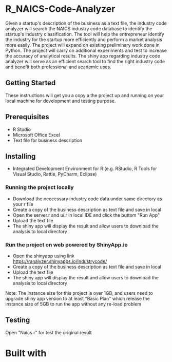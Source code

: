 # R_NAICS-Code-Analyzer

Given a startup's description of the business as a text file, the industry code analyzer will search the NAICS industry code database to identify the startup's industry classification. The tool will help the entrepreneur identify the industry for the startup more efficiently and perform a market analysis more easily. The project will expand on existing preliminary work done in Python. The project will carry on additional experiments and test to increase the accuracy of analytical results. The shiny app regarding industry code analyzer will serve as an efficient search tool to find the right industry code and benefit both professional and academic uses.

## Getting Started
These instructions will get you a copy a the project up and running on your local machine for development and testing purpose. 

## Prerequisites
* R Studio 
* Microsoft Office Excel 
* Text file for business description

## Installing 
* Integrated Development Environment for R (e.g. RStudio, R Tools for Visual Studio, Rattle, PyCharm, Eclipse)

### Running the project locally
* Download the neccessary industry code data under same directory as your r file 
* Create a copy of the business description as text file and save in local 
* Open the server.r and ui.r in local IDE and click the buttom "Run App" 
* Upload the text file
* The shiny app will display the result and allow users to download the analysis to local directory

### Run the project on web powered by ShinyApp.io
* Open the shinyapp using link https://ranalyzer.shinyapps.io/Industrycode/
* Create a copy of the business description as text file and save in local 
* Upload the text file
* The shiny app will display the result and allow users to download the analysis to local directory

Note: The instance size for this project is over 1GB, and users need to upgrade shiny app version to at least "Basic Plan" which release the instance size of 5GB to run the app without any re-load problem 

## Testing
Open "Naics.r" for test the original result 

# Built with 

